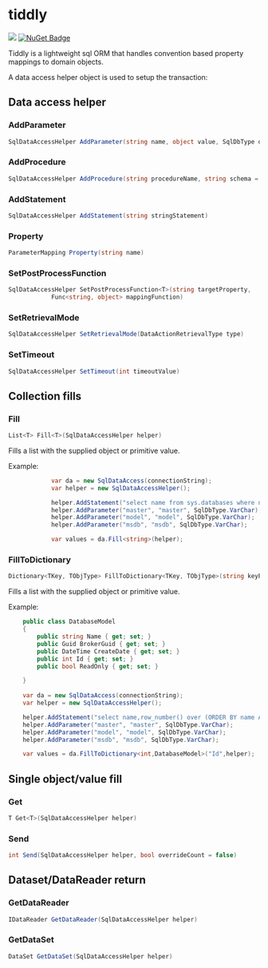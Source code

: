 # tiddly

[<img
src="https://joskraps.visualstudio.com/_apis/public/build/definitions/e59eb71d-cb8a-4975-a09a-982754e10894/2/badge"/>](https://{joskraps.visualstudio.com/Tiddly/_build/index?definitionId=2)
[![NuGet Badge](https://buildstats.info/nuget/tiddly-sql)](https://www.nuget.org/packages/tiddly-sql/)

Tiddly is a lightweight sql ORM that handles convention based property mappings to domain objects.


A data access helper object is used to setup the transaction:

## Data access helper

### AddParameter

```csharp
SqlDataAccessHelper AddParameter(string name, object value, SqlDbType dataType, bool scrubValue = false)
```

### AddProcedure
```csharp
SqlDataAccessHelper AddProcedure(string procedureName, string schema = "dbo")
```

### AddStatement
```csharp
SqlDataAccessHelper AddStatement(string stringStatement)
```

### Property
```csharp
ParameterMapping Property(string name)
```

### SetPostProcessFunction
```csharp
SqlDataAccessHelper SetPostProcessFunction<T>(string targetProperty,
            Func<string, object> mappingFunction)
```

### SetRetrievalMode
```csharp
SqlDataAccessHelper SetRetrievalMode(DataActionRetrievalType type)
```

### SetTimeout
```csharp
SqlDataAccessHelper SetTimeout(int timeoutValue)
```

## Collection fills

### Fill
```csharp
List<T> Fill<T>(SqlDataAccessHelper helper)
```

Fills a list with the supplied object or primitive value.

Example:

```csharp
            var da = new SqlDataAccess(connectionString);
            var helper = new SqlDataAccessHelper();

            helper.AddStatement("select name from sys.databases where name in (@master,@model,@msdb) order by 1 asc");
            helper.AddParameter("master", "master", SqlDbType.VarChar);
            helper.AddParameter("model", "model", SqlDbType.VarChar);
            helper.AddParameter("msdb", "msdb", SqlDbType.VarChar);

            var values = da.Fill<string>(helper);
```

### FillToDictionary
```csharp
Dictionary<TKey, TObjType> FillToDictionary<TKey, TObjType>(string keyPropertyName, SqlDataAccessHelper helper, bool overwriteOnDupe = false)
```

Fills a list with the supplied object or primitive value.

Example:

```csharp
    public class DatabaseModel
    {
        public string Name { get; set; }
        public Guid BrokerGuid { get; set; }
        public DateTime CreateDate { get; set; }
        public int Id { get; set; }
        public bool ReadOnly { get; set; }

    }
    
    var da = new SqlDataAccess(connectionString);
    var helper = new SqlDataAccessHelper();

    helper.AddStatement("select name,row_number() over (ORDER BY name ASC)[Id],is_read_only [ReadOnly],service_broker_guid [BrokerGuid],create_date [CreateDate] from sys.databases where name in (@master,@model,@msdb) order by 1 asc");
    helper.AddParameter("master", "master", SqlDbType.VarChar);
    helper.AddParameter("model", "model", SqlDbType.VarChar);
    helper.AddParameter("msdb", "msdb", SqlDbType.VarChar);

    var values = da.FillToDictionary<int,DatabaseModel>("Id",helper);
```

## Single object/value fill

### Get
```csharp
T Get<T>(SqlDataAccessHelper helper)
```

### Send
```csharp
int Send(SqlDataAccessHelper helper, bool overrideCount = false)
```

## Dataset/DataReader return

### GetDataReader
```csharp
IDataReader GetDataReader(SqlDataAccessHelper helper)
```

### GetDataSet
```csharp
DataSet GetDataSet(SqlDataAccessHelper helper)
```

